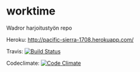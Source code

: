 worktime
========

Wadror harjoitustyön repo

Heroku:
http://pacific-sierra-1708.herokuapp.com/

Travis:
[![Build Status](https://travis-ci.org/madhaanr/worktime.png)](https://travis-ci.org/madhaanr/worktime)

Codeclimate: 
[![Code Climate](https://codeclimate.com/github/madhaanr/worktime.png)](https://codeclimate.com/github/madhaanr/worktime)
